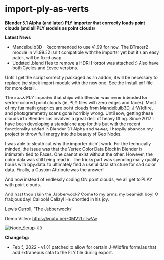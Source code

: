 # import-ply-as-verts
<strong>Blender 3.1 Alpha (and later) PLY importer that correctly loads point clouds (and all PLY models as point clouds)</strong>

<b>Latest News</b>

* Mandelbulb3D - Recommended to use v1.99 for now.  The BTracer2 module in v1.99.32 isn't compatible with the importer yet but it's an easy patch, will be fixed asap.
* Updated .blend files to remove a HDRI I forgot was attached :)  Also have both Cycles and Eevee versions. 

Until I get the script correctly packaged as an addon, it will be necessary to replace the stock import module with the new one.  See the Install.pdf file for more detail.

The stock PLY importer that ships with Blender was never intended for vertex-colored point clouds (ie, PLY files with zero edges and faces). Most of my fun math graphics are point clouds from Mandelbulb3D, J-Wildfire, and photogrammetry scans gone horribly wrong. Until now, getting these clouds into Blender has involved a great deal of heavy lifting.
Since 2017 I have been developing a standalone app for this but with the recent functionality added in Blender 3.1 Alpha and newer, I happily abandon my project to throw full energy into the beauty of Geo Nodes.

I was able to sleuth out why the importer didn't work.  For the technically minded, the issue was that the Vertex Color Data Block in Blender is intimately tied to Faces.  One cannot exist without the other.  However, the color data was still being read in.  The tricky part was spending many quality hours with bpy.data. <autocomplete> to ultimately find a useful data structure for said color data.  Finally, a Custom Attribute was the answer!  
  
And now instead of endlessly coding ON point clouds, we all get to PLAY with point clouds. 

  
And hast thou slain the Jabberwock?
Come to my arms, my beamish boy!
O frabjous day! Callooh! Callay!
He chortled in his joy.

Lewis Carroll, 'The Jabberwocky'

  
  Demo Video: https://youtu.be/-OMV2LrTwVw



![Node_Setup-03](https://user-images.githubusercontent.com/24717972/152687145-69a525ee-cc62-4d4f-a06f-d223800e9d29.jpg)
  
  <b>Changelog:</b>
  * Feb 5, 2022 - v1.01 patched to allow for certain J-Wildfire formulas that add extraneous data to the PLY file during export.
  
